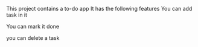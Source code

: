 This project contains a to-do app
It has the following features
You can add task in it

You can mark it done

you can delete a task